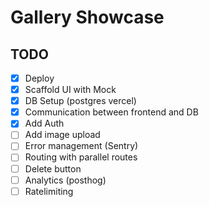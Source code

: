 # Gallery Showcase

## TODO

- [x] Deploy
- [x] Scaffold UI with Mock
- [x] DB Setup (postgres vercel)
- [x] Communication between frontend and DB
- [x] Add Auth
- [ ] Add image upload
- [ ] Error management (Sentry)
- [ ] Routing with parallel routes
- [ ] Delete button
- [ ] Analytics (posthog)
- [ ] Ratelimiting
